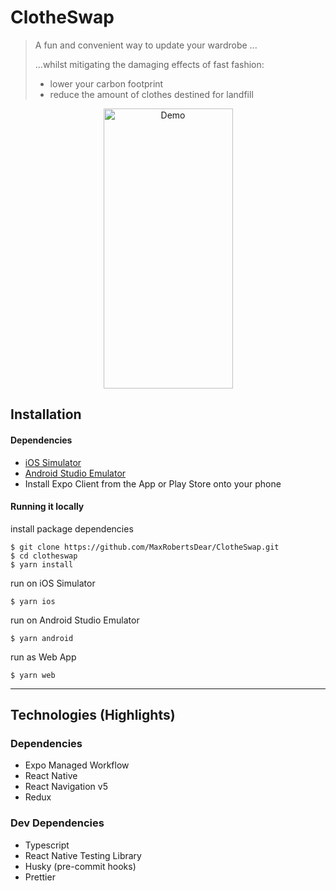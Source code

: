 # ClotheSwap

> A fun and convenient way to update your wardrobe ...
>
>  ...whilst mitigating the damaging effects of fast fashion:
> - lower your carbon footprint
> - reduce the amount of clothes destined for landfill

<p align='center'>
<a target="_blank"><img src="README-assets/demo1.gif" 
alt="Demo" width="207" height="448" alig /></a>
</p>


## Installation

#### Dependencies
- [iOS Simulator](https://docs.expo.io/workflow/ios-simulator/)
- [Android Studio Emulator](https://docs.expo.io/workflow/android-studio-emulator/)
- Install Expo Client from the App or Play Store onto your phone

#### Running it locally
install package dependencies
```shell
$ git clone https://github.com/MaxRobertsDear/ClotheSwap.git
$ cd clotheswap
$ yarn install
```
run on iOS Simulator
```shell
$ yarn ios
```
run on Android Studio Emulator
```shell
$ yarn android
```
run as Web App
```shell
$ yarn web
```

---

## Technologies (Highlights)
### Dependencies
- Expo Managed Workflow
- React Native
- React Navigation v5
- Redux
### Dev Dependencies
- Typescript
- React Native Testing Library
- Husky (pre-commit hooks)
- Prettier

